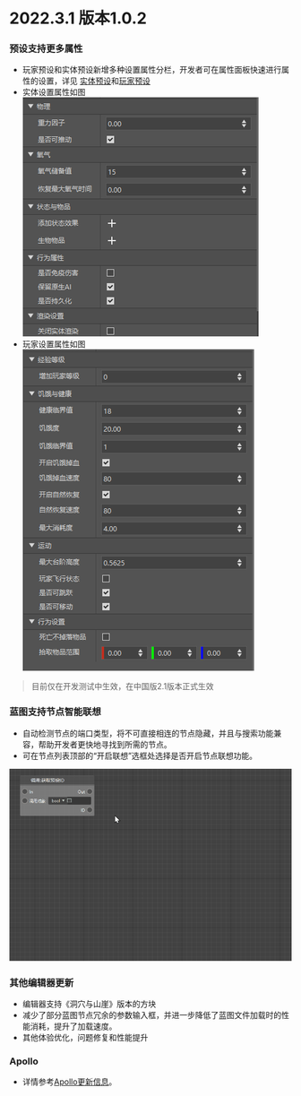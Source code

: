 # 2022.3.1 版本1.0.2

### 预设支持更多属性
- 玩家预设和实体预设新增多种设置属性分栏，开发者可在属性面板快速进行属性的设置，详见 [实体预设](../../20-玩法开发/14-预设玩法编程/0-理解预设系统/10-预设/1-实体预设.md#设置属性)和[玩家预设](../../20-玩法开发/14-预设玩法编程/0-理解预设系统/10-预设/2-玩家预设.md#设置属性)
- 实体设置属性如图![image-20220228155131522](./images/image-20220228155131522.png)
- 玩家设置属性如图![image-20220228155203042](./images/image-20220228155203042.png)

> 目前仅在开发测试中生效，在中国版2.1版本正式生效

### 蓝图支持节点智能联想

- 自动检测节点的端口类型，将不可直接相连的节点隐藏，并且与搜索功能兼容，帮助开发者更快地寻找到所需的节点。
- 可在节点列表顶部的“开启联想”选框处选择是否开启节点联想功能。

![znlx](./images/znlx.gif)

### 其他编辑器更新

- 编辑器支持《洞穴与山崖》版本的方块
- 减少了部分蓝图节点冗余的参数输入框，并进一步降低了蓝图文件加载时的性能消耗，提升了加载速度。
- 其他体验优化，问题修复和性能提升

### Apollo
- 详情参考<a href="../../../mcdocs/2-Apollo/0-Apollo更新信息.html" rel="noopenner">Apollo更新信息</a>。

